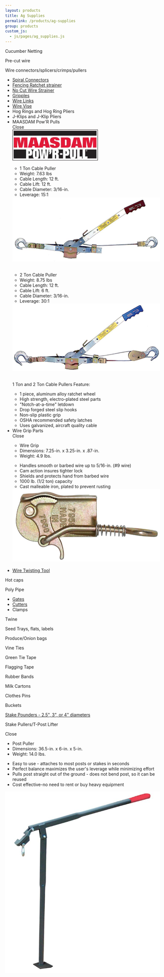 ```yaml
---
layout: products
title: Ag Supplies
permalink: /products/ag-supplies
group: products
custom_js:
  - js/pages/ag_supplies.js
---
```


<p>Cucumber Netting</p>

<p>Pre-cut wire</p>

<p>Wire connectors/splicers/crimps/pullers</p>

<ul class='products'>
    <li>
        <a href='/images/vineyard-spiral-connectors.jpg'
                rel='lightbox'>
            Spiral Connectors
        </a>
    </li>
    <li>
        <a href='/images/fencing-ratchet-strainer.jpg'
                rel='lightbox'>
            Fencing Ratchet strainer
        </a>
    </li>
    <li>
        <a href='/images/no-cut-wire-strainer.jpeg'
                rel='lightbox'>
            No Cut Wire Strainer
        </a>
    </li>
    <li>
        <a href='/images/gripples.jpg' rel='lightbox'>
            Gripples
        </a>
    </li>
    <li>
        <a href='/images/wire-link.jpg' rel='lightbox'>
            Wire Links
        </a>
    </li>
    <li>
        <a href='/images/wire-vise.jpg' rel='lightbox'>
            Wire Vise
        </a>
    </li>
    <li>Hog Rings and Hog Ring Pliers</li>
    <li>J-Klips and J-Klip Pliers</li>
    <li>
        <span id='show-maasdam' class='clickable'>
            MAASDAM Pow'R Pulls
        </span>
        <div class='onclick-box' id='maasdam'>
            <div class='close clickable'>Close</div>
            <img src='/images/maasdam-banner.jpg'
                    alt='maasdam' />
            <div class='float-left small'>
                <ul>
                    <li class='bold'>1 Ton Cable Puller</li>
                    <li>Weight: 7.63 lbs</li>
                    <li>Cable Length: 12 ft.</li>
                    <li>Cable Lift: 12 ft.</li>
                    <li>Cable Diameter: 3/16-in.</li>
                    <li>Leverage: 15:1</li>
                </ul>
            </div>
            <div class='click-box-thumb'>
                <a href='/images/pullr-1t.jpg' rel='lightbox'>
                    <img src='/images/pullr-1t.jpg' class='w200'
                        alt="1 Ton Pull'R" />
                </a>
            </div>
            <br class='clear' />
            <div class='float-left small'>
                <ul>
                    <li class='bold'>2 Ton Cable Puller</li>
                    <li>Weight: 8.75 lbs</li>
                    <li>Cable Length: 12 ft.</li>
                    <li>Cable Lift: 6 ft.</li>
                    <li>Cable Diameter: 3/16-in.</li>
                    <li>Leverage: 30:1</li>
                </ul>
            </div>
            <div class='click-box-thumb'>
                <a href='/images/pullr-2t.jpg' rel='lightbox'>
                    <img src='/images/pullr-2t.jpg' class='w200'
                        alt="2 Ton Pull'R" />
                </a>
            </div>
            <br class='clear' />
            <p class='bold'>
                1 Ton and 2 Ton Cable Pullers Feature:
            </p>
            <ul class='products'>
                <li>1 piece, aluminum alloy ratchet wheel</li>
                <li>
                    High strength, electro-plated steel parts
                </li>
                <li>"Notch-at-a-time" letdown</li>
                <li>Drop forged steel slip hooks</li>
                <li>Non-slip plastic grip</li>
                <li>OSHA recommended safety latches</li>
                <li>
                    Uses galvanized, aircraft quality cable
                </li>
            </ul>
        </div>
    </li>
    <li>
        <span id='show-wire-grip' class='clickable'>
            Wire Grip Parts
        </span>
        <div class='onclick-box' id='wire-grip'>
            <div class='close clickable'>Close</div>
            <div class='float-left small'>
                <ul>
                    <li class='bold'>Wire Grip</li>
                    <li>
                        Dimensions: 7.25-in. x 3.25-in. x
                        .87-in.
                    </li>
                    <li>Weight: 4.9 lbs.</li>
                </ul>
                <ul class='products'>
                    <li>
                        Handles smooth or barbed wire up to
                        5/16-in. (#9 wire)
                    </li>
                    <li>Cam action insures tighter lock</li>
                    <li>
                        Shields and protects hand from barbed
                        wire
                    </li>
                    <li>1000 lb. (1/2 ton) capacity</li>
                    <li>
                        Cast malleable iron, plated to prevent
                        rusting
                    </li>
                </ul>
            </div>
            <div class='click-box-thumb'>
                <a href='/images/wire-grip.jpg' rel='lightbox'>
                    <img src='/images/wire-grip.jpg'
                            alt='Wire Grip'
                            class='w200' />
                </a>
            </div>
            <br class='clear' />
        </div>
    </li>
    <li>
        <a href='/images/wire-twisting-tool.jpeg'
                rel='lightbox'>
            Wire Twisting Tool
        </a>
    </li>
</ul>

<p>Hot caps</p>

<p>Poly Pipe</p>
<ul class='products'>
    <li>
        <a href='/images/poly-slide-gate.jpg' rel='lightbox'>
            Gates
        </a>
    </li>
    <li>
        <a href='/images/poly-pipe-cutter.jpg' rel='lightbox'>
            Cutters
        </a>
    </li>
    <li>Clamps</li>
</ul>

<p>Twine</p>

<p>Seed Trays, flats, labels</p>

<p>Produce/Onion bags</p>

<p>Vine Ties</p>

<p>Green Tie Tape</p>

<p>Flagging Tape</p>

<p>Rubber Bands</p>

<p>Milk Cartons</p>

<p>Clothes Pins</p>

<p>Buckets</p>

<p>
    <a href='/images/stake_pounder.jpg' rel='lightbox'>
        Stake Pounders - 2.5", 3", or 4" diameters
    </a>
</p>

<p class='clickable' id='show-lifter'>
    Stake Pullers/T-Post Lifter
</p>

<div class='onclick-box' id='lifter'>
    <div class='close clickable'>Close</div>
    <div class='float-left small'>
            <ul>
                <li class='bold'>Post Puller</li>
                <li>Dimensions: 36.5-in. x 6-in. x 5-in. </li>
                <li>Weight: 14.0 lbs.</li>
            </ul>
            <ul class='products'>
                <li>
                    Easy to use - attaches to most posts or
                    stakes in seconds
                </li>
                <li>
                    Perfect balance maximizes the user's
                    leverage while minimizing effort
                </li>
                <li>
                    Pulls post straight out of the ground -
                    does not bend post, so it can be reused
                </li>
                <li>
                    Cost effective-no need to rent or buy heavy
                    equipment
                </li>
            </ul>
        </div>
        <div class='click-box-thumb'>
            <a href='/images/post-puller.jpg' rel='lightbox'>
                <img src='/images/post-puller.jpg'
                        alt='Post Puller'
                        class='w200' />
            </a>
        </div>
        <br class='clear' />
</div>
